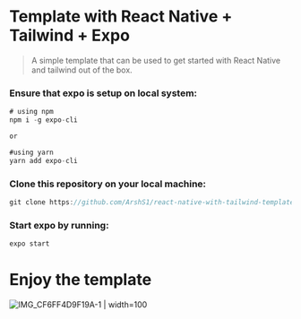# Template with React Native + Tailwind + Expo

> A simple template that can be used to get started with React Native and tailwind out of the box.

### Ensure that expo is setup on local system:
```jsx
# using npm
npm i -g expo-cli

or

#using yarn
yarn add expo-cli
```

### Clone this repository on your local machine:
```jsx
git clone https://github.com/ArshS1/react-native-with-tailwind-template.git [your-app-name]
```

### Start expo by running: 
```jsx
expo start
```

# Enjoy the template
![IMG_CF6FF4D9F19A-1 | width=100](https://user-images.githubusercontent.com/90710790/174464704-617a0299-b003-4106-ab64-1fbe1340a6ff.jpeg)



